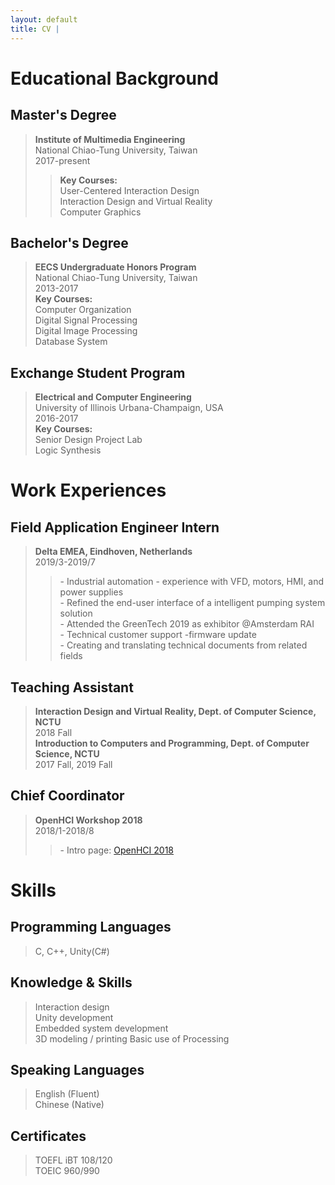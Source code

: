 ```yaml
---
layout: default
title: CV | 
---
```


# Educational Background

## Master's Degree

> **Institute of Multimedia Engineering**  
National Chiao-Tung University, Taiwan  
2017-present  
>> **Key Courses:**  
User-Centered Interaction Design  
Interaction Design and Virtual Reality  
Computer Graphics  

## Bachelor's Degree

> **EECS Undergraduate Honors Program**  
National Chiao-Tung University, Taiwan  
2013-2017  
> **Key Courses:**  
Computer Organization  
Digital Signal Processing  
Digital Image Processing  
Database System  

## Exchange Student Program

> **Electrical and Computer Engineering**  
University of Illinois Urbana-Champaign, USA  
2016-2017  
> **Key Courses:**  
Senior Design Project Lab  
Logic Synthesis  

# Work Experiences

## Field Application Engineer Intern

> **Delta EMEA, Eindhoven, Netherlands**  
2019/3-2019/7  
>>\- Industrial automation - experience with VFD, motors, HMI, and power supplies  
\- Refined the end-user interface of a intelligent pumping system solution  
\- Attended the GreenTech 2019 as exhibitor @Amsterdam RAI  
\- Technical customer support -firmware update  
\- Creating and translating technical documents from related fields  

## Teaching Assistant

> **Interaction Design and Virtual Reality, Dept. of Computer Science, NCTU**  
2018 Fall  
> **Introduction to Computers and Programming, Dept. of Computer Science, NCTU**  
2017 Fall, 2019 Fall  

## Chief Coordinator

> **OpenHCI Workshop 2018**  
2018/1-2018/8  
>> \- Intro page: [OpenHCI 2018](https:www.openhci.com/2018/index.html)  

# Skills

## Programming Languages

> C, C++, Unity(C#)

## Knowledge & Skills

> Interaction design  
Unity development  
Embedded system development  
3D modeling / printing
Basic use of Processing  

## Speaking Languages

> English (Fluent)  
Chinese (Native)  

## Certificates

> TOEFL iBT 108/120  
TOEIC 960/990  
